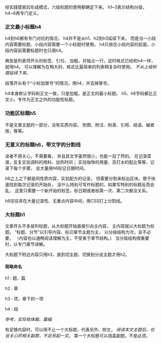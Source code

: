 经实践摸索后形成模式，六级标题的使用都确定下来。
h1~3表示结构分级，h4~6再专门定义。

### 正文最小标题h4
h4到h6都有专门对应的情况，
h4并不是从h1、h2到h3延续下来，
而是当一小段内容需要标题、小段内容需要一个小标题时使用。
h4只放在小段内容的前面，小段内容前需要标题时也只用h4。

典型是列表项开头的标签、引句，
加粗，并独占一行，这时格式已经和h4一样，就用h4。
可以理解为在稍大的、格式比最简单的列表稍复杂时使用。
*不从上级标题延续下来*。

段落开头有个“小标加冒号”的情况，用h4，并去掉冒号。

h4本身默认字码和正文一致，只是加粗，是正文的最小标题。
h5、h6字码都比正文小，专作为正文之外的功能性标题。

### 功能区标题h5
不是文章主题的一部分，没有实质内容。
附图、附注、附录、引用、结语、编者按，等等。

### 无意义的标题h6，带文字的分割线
读者不用关心，不需要看，
并且其文字虽然很小，也能一目了然的。
在记录菜谱，反复实验调料的用料、加热时间；
实验咖啡的用量、苏打水的配比等等，记录下每个步骤，
会大量用h6标记日期时间。

h6之上之下都是同性质内容，实验配方的记录，
但需要分割来标出区块，便于快速找到每次记录的开始处，
没什么特别可写作标题的，如果写特别的标题反而会乱，
这里只需要一个新开始的标签，标日期或者标第一次、第二次都没关系。

h6往往夹在大量记录性、无重点内容中间，用CSS打上分割线。

### 大标题h1
文章开头不多层列标题，从大标题开始直接引向主内容，
主内容就以大标题为标题。
“标题、分节”以引导内容、标识章节主题为主，
以分级结构为次，且不必要，
（内容也以通畅阅读理解为主，不受束于章节结构。）
当分级结构很重要时，以专门章节讲解。

大标题下附近内容只用h3，直到切主题、切换到分说主题才用h2。

#### 简略命名
h1
: 题、篇

h2
: 章

h3
: 项，章下的一项

h4
: 段

*参考，实际依体裁、篇幅*

有足够内容时，可以用不止一个大标题，代表另外、附文，
*阅读本文主题后，也会关心的相关副题，不足另起一文*。
第一个大标题可以涵盖副题，不是必须。
